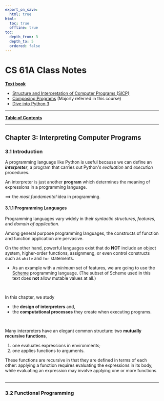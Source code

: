 ```yaml
---
export_on_save:
  html: true
html:
  toc: true
  offline: true 
toc:
  depth_from: 3
  depth_to: 5
  ordered: false
---
```


# CS 61A Class Notes

<u>**Text book**</u>
 
* [Structure and Interpretation of Computer Programs (SICP)](https://mitpress.mit.edu/sites/default/files/sicp/index.html) 
* [Composing Programs](http://composingprograms.com/) (Majorly referred in this course)
* [Dive into Python 3](https://diveintopython3.problemsolving.io/index.html)

---

<u>**Table of Contents**</u>


<!-- @import "[TOC]" {cmd="toc" depthFrom=1 depthTo=6 orderedList=false} -->



---

## Chapter 3: Interpreting Computer Programs 

### 3.1 Introduction

A programming language like Python is useful because we can define an ***interpreter***, a program that carries out Python's *evaluation* and *execution* procedures.

An interpreter is just another **program** which determines the meaning of expressions in a programming language.

$\implies$  the *most fundamental* idea in programming.
<br/>

#### 3.1.1 Programming Languages 

Programming languages vary widely in their *syntactic structures*, *features*, and *domain of application*.

Among general purpose programming languages, the constructs of function and function application are pervasive.

On the other hand, powerful languages exist that do **NOT** include an object system, higher-order functions, assignmeng, or even control constructs such as `while` and `for` statements.

* As an example with a *minimum* set of features, we are going to use the [Scheme](https://en.wikipedia.org/wiki/Scheme_(programming_language)) programming language. (The subset of Scheme used in this text does **not** allow mutable values at all.)
<br/>

In this chapter, we study 

* the **design of interpreters** and, 
* the **computational processes** they create when executing programs.
<br/>


Many interpreters have an elegant common structure: two **mutually recursive functions**,

1. one evaluates expressions in environments;
2. one applies functions to arguments.

These functions are recursive in that they are defined in terms of each other: applying a function requires evaluating the expressions in its body, while evaluating an expression may involve applying one or more functions.
<br/>
<br/>



---



### 3.2 Functional Programming 



